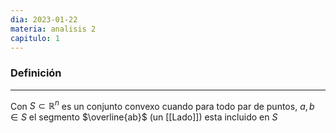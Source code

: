 ```yaml
---
dia: 2023-01-22
materia: analisis 2
capitulo: 1
---
```

### Definición
---
Con $S \subset \mathbb{R}^n$ es un conjunto convexo cuando para todo par de puntos, $a, b \in S$ el segmento $\overline{ab}$ (un [[Lado]]) esta incluido en $S$